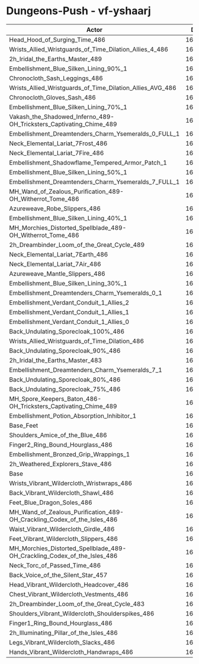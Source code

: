 # Dungeons-Push - vf-yshaarj
| Actor | DPS | Increase |
|---|:---:|:---:|
|Head_Hood_of_Surging_Time_486|164870|1.72%|
|Wrists_Allied_Wristguards_of_Time_Dilation_Allies_4_486|164756|1.65%|
|2h_Iridal_the_Earths_Master_489|164746|1.64%|
|Embellishment_Blue_Silken_Lining_90%_1|164669|1.59%|
|Chronocloth_Sash_Leggings_486|164315|1.37%|
|Wrists_Allied_Wristguards_of_Time_Dilation_Allies_AVG_486|164283|1.36%|
|Chronocloth_Gloves_Sash_486|164173|1.29%|
|Embellishment_Blue_Silken_Lining_70%_1|164109|1.25%|
|Vakash_the_Shadowed_Inferno_489-OH_Tricksters_Captivating_Chime_489|164006|1.18%|
|Embellishment_Dreamtenders_Charm_Ysemeralds_0_FULL_1|163729|1.01%|
|Neck_Elemental_Lariat_7Frost_486|163596|0.93%|
|Neck_Elemental_Lariat_7Fire_486|163594|0.93%|
|Embellishment_Shadowflame_Tempered_Armor_Patch_1|163563|0.91%|
|Embellishment_Blue_Silken_Lining_50%_1|163552|0.90%|
|Embellishment_Dreamtenders_Charm_Ysemeralds_7_FULL_1|163439|0.83%|
|MH_Wand_of_Zealous_Purification_489-OH_Witherrot_Tome_486|163405|0.81%|
|Azureweave_Robe_Slippers_486|163320|0.76%|
|Embellishment_Blue_Silken_Lining_40%_1|163260|0.72%|
|MH_Morchies_Distorted_Spellblade_489-OH_Witherrot_Tome_486|163241|0.71%|
|2h_Dreambinder_Loom_of_the_Great_Cycle_489|163205|0.69%|
|Neck_Elemental_Lariat_7Earth_486|163198|0.69%|
|Neck_Elemental_Lariat_7Air_486|163170|0.67%|
|Azureweave_Mantle_Slippers_486|163165|0.67%|
|Embellishment_Blue_Silken_Lining_30%_1|162992|0.56%|
|Embellishment_Dreamtenders_Charm_Ysemeralds_0_1|162933|0.52%|
|Embellishment_Verdant_Conduit_1_Allies_2|162930|0.52%|
|Embellishment_Verdant_Conduit_1_Allies_1|162902|0.50%|
|Embellishment_Verdant_Conduit_1_Allies_0|162892|0.50%|
|Back_Undulating_Sporecloak_100%_486|162846|0.47%|
|Wrists_Allied_Wristguards_of_Time_Dilation_486|162802|0.44%|
|Back_Undulating_Sporecloak_90%_486|162794|0.44%|
|2h_Iridal_the_Earths_Master_483|162754|0.41%|
|Embellishment_Dreamtenders_Charm_Ysemeralds_7_1|162738|0.40%|
|Back_Undulating_Sporecloak_80%_486|162723|0.39%|
|Back_Undulating_Sporecloak_75%_486|162694|0.37%|
|MH_Spore_Keepers_Baton_486-OH_Tricksters_Captivating_Chime_489|162504|0.26%|
|Embellishment_Potion_Absorption_Inhibitor_1|162416|0.20%|
|Base_Feet|162288|0.12%|
|Shoulders_Amice_of_the_Blue_486|162223|0.08%|
|Finger2_Ring_Bound_Hourglass_486|162197|0.07%|
|Embellishment_Bronzed_Grip_Wrappings_1|162142|0.03%|
|2h_Weathered_Explorers_Stave_486|162102|0.01%|
|Base|162086|0.00%|
|Wrists_Vibrant_Wildercloth_Wristwraps_486|162065|-0.01%|
|Back_Vibrant_Wildercloth_Shawl_486|162040|-0.03%|
|Feet_Blue_Dragon_Soles_486|161962|-0.08%|
|MH_Wand_of_Zealous_Purification_489-OH_Crackling_Codex_of_the_Isles_486|161961|-0.08%|
|Waist_Vibrant_Wildercloth_Girdle_486|161887|-0.12%|
|Feet_Vibrant_Wildercloth_Slippers_486|161880|-0.13%|
|MH_Morchies_Distorted_Spellblade_489-OH_Crackling_Codex_of_the_Isles_486|161771|-0.19%|
|Neck_Torc_of_Passed_Time_486|161735|-0.22%|
|Back_Voice_of_the_Silent_Star_457|161667|-0.26%|
|Head_Vibrant_Wildercloth_Headcover_486|161618|-0.29%|
|Chest_Vibrant_Wildercloth_Vestments_486|161606|-0.30%|
|2h_Dreambinder_Loom_of_the_Great_Cycle_483|161437|-0.40%|
|Shoulders_Vibrant_Wildercloth_Shoulderspikes_486|161347|-0.46%|
|Finger1_Ring_Bound_Hourglass_486|161310|-0.48%|
|2h_Illuminating_Pillar_of_the_Isles_486|161209|-0.54%|
|Legs_Vibrant_Wildercloth_Slacks_486|161029|-0.65%|
|Hands_Vibrant_Wildercloth_Handwraps_486|160862|-0.76%|
